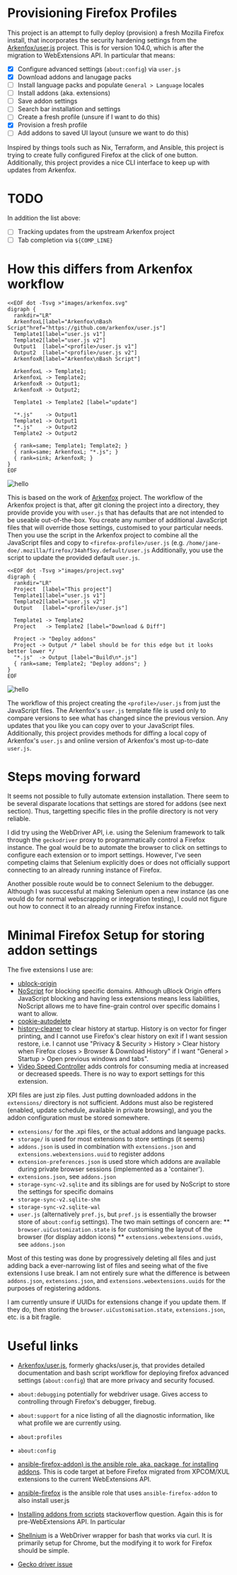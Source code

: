 
# Provisioning Firefox Profiles

This project is an attempt to fully deploy (provision) a fresh Mozilla Firefox install, that incorporates the security hardening settings from the [Arkenfox/user.js](https://github.com/arkenfox/user.js) project.
This is for version 104.0, which is after the migration to WebExtensions API.
In particular that means:

* [x] Configure advanced settings (`about:config`) via `user.js`
* [x] Download addons and lanugage packs
* [ ] Install language packs and populate `General > Language` locales
* [ ] Install addons (aka. extensions)
* [ ] Save addon settings
* [ ] Search bar installation and settings
* [ ] Create a fresh profile (unsure if I want to do this)
* [x] Provision a fresh profile
* [ ] Add addons to saved UI layout (unsure we want to do this)

Inspired by things tools such as Nix, Terraform, and Ansible, this project is trying to create fully configured Firefox at the click of one button.
Additionally, this project provides a nice CLI interface to keep up with updates from Arkenfox.

# TODO

In addition the list above:

* [ ] Tracking updates from the upstream Arkenfox project
* [ ] Tab completion via `${COMP_LINE}`

# How this differs from Arkenfox workflow

```
<<EOF dot -Tsvg >"images/arkenfox.svg"
digraph {
  rankdir="LR"
  ArkenfoxL[label="Arkenfox\nBash Script"href="https://github.com/arkenfox/user.js"]
  Template1[label="user.js v1"]
  Template2[label="user.js v2"]
  Output1  [label="<profile>/user.js v1"]
  Output2  [label="<profile>/user.js v2"]
  ArkenfoxR[label="Arkenfox\nBash Script"]

  ArkenfoxL -> Template1;
  ArkenfoxL -> Template2;
  ArkenfoxR -> Output1;
  ArkenfoxR -> Output2;

  Template1 -> Template2 [label="update"]

  "*.js"    -> Output1
  Template1 -> Output1
  "*.js"    -> Output2
  Template2 -> Output2

  { rank=same; Template1; Template2; }
  { rank=same; ArkenfoxL; "*.js"; }
  { rank=sink; ArkenfoxR; }
}
EOF
```

![hello](images/arkenfox.svg)


This is based on the work of [Arkenfox](https://github.com/arkenfox/user.js) project.
The workflow of the Arkenfox project is that, after git cloning the project into a directory, they provide provide you with `user.js` that has defaults that are not intended to be useable out-of-the-box.
You create any number of additional JavaScript files that will override those settings, customised to your particular needs.
Then you use the script in the Arkenfox project to combine all the JavaScript files and copy to `<firefox-profile>/user.js` (e.g. `/home/jane-doe/.mozilla/firefox/34ahf5xy.default/user.js`
Additionally, you use the script to update the provided default `user.js`.


```
<<EOF dot -Tsvg >"images/project.svg"
digraph {
  rankdir="LR"
  Project  [label="This project"]
  Template1[label="user.js v1"]
  Template2[label="user.js v2"]
  Output   [label="<profile>/user.js"]

  Template1 -> Template2
  Project   -> Template2 [label="Download & Diff"]

  Project -> "Deploy addons"
  Project -> Output /* label should be for this edge but it looks better lower */
  "*.js"  -> Output [label="Build\n*.js"]
  { rank=same; Template2; "Deploy addons"; }
}
EOF
```


![hello](images/project.svg)

The workflow of this project creating the `<profile>/user.js` from just the JavaScript files.
The Arkenfox's `user.js` template file is used only to compare versions to see what has changed since the previous version.
Any updates that you like you can copy over to your JavaScript files.
Additionally, this project provides methods for diffing a local copy of Arkenfox's `user.js` and online version of Arkenfox's most up-to-date `user.js`.

# Steps moving forward

It seems not possible to fully automate extension installation.
There seem to be several disparate locations that settings are stored for addons (see next section).
Thus, targetting specific files in the profile directory is not very reliable.

I did try using the WebDriver API, i.e. using the Selenium framework to talk through the `geckodriver` proxy to programmatically control a Firefox instance.
The goal would be to automate the browser to click on settings to configure each extension or to import settings.
However, I've seen competing claims that Selenium explicitly does or does not officially support connecting to an already running instance of Firefox.

Another possible route would be to connect Selenium to the debugger.
Although I was successful at making Selenium open a new instance (as one would do for normal webscrapping or integration testing), I could not figure out how to connect it to an already running Firefox instance.

# Minimal Firefox Setup for storing addon settings

The five extensions I use are:

* [ublock-origin](https://addons.mozilla.org/en-GB/firefox/addon/ublock-origin)
* [NoScript](https://addons.mozilla.org/en-GB/firefox/addon/noscript) for blocking specific domains. Although uBlock Origin offers JavaScript blocking and having less extensions means less liabilities, NoScript allows me to have fine-grain control over specific domains I want to allow.
* [cookie-autodelete](https://addons.mozilla.org/en-GB/firefox/addon/cookie-autodelete)
* [history-cleaner](https://addons.mozilla.org/en-GB/firefox/addon/history-cleaner) to clear history at startup. History is on vector for finger printing, and I cannot use Firefox's clear history on exit if I want session restore, i.e. I cannot use "Privacy & Security > History > Clear history when Firefox closes > Browser & Download History" if I want "General > Startup > Open previous windows and tabs".
* [Video Speed Controller](https://addons.mozilla.org/en-GB/firefox/addon/videospeed) adds controls for consuming media at increased or decreased speeds. There is no way to export settings for this extension.

XPI files are just zip files.
Just putting downloaded addons in the `extensions/` directory is not sufficient.
Addons must also be registered (enabled, update schedule, available in private browsing), and you the addon configuration must be stored somewhere.

* `extensions/` for the .xpi files, or the actual addons and language packs.
* `storage/` is used for most extensions to store settings (it seems)
* `addons.json` is used in combination with `extensions.json` and `extensions.webextensions.uuid` to register addons
* `extension-preferences.json` is used store which addons are available during private browser sessions (implemented as a 'container').
* `extensions.json`, see `addons.json`
* `storage-sync-v2.sqlite` and its siblings are for used by NoScript to store the settings for specific domains
* `storage-sync-v2.sqlite-shm`
* `storage-sync-v2.sqlite-wal`
* `user.js` (alternatively `pref.js`, but `pref.js` is essentially the browser store of `about:config` settings). The two main settings of concern are:
** `browser.uiCustomization.state` is for customising the layout of the browser (for display addon icons)
** `extensions.webextensions.uuids`, see `addons.json`

Most of this testing was done by progressively deleting all files and just adding back a ever-narrowing list of files and seeing what of the five extensions I use break.
I am not entirely sure what the difference is between `addons.json`, `extensions.json`, and `extensions.webextensions.uuids` for the purposes of registering addons.

I am currently unsure if UUIDs for extensions change if you update them.
If they do, then storing the `browser.uiCustomisation.state`, `extensions.json`, etc. is a bit fragile.

# Useful links

* [Arkenfox/user.js](https://github.com/arkenfox/user.js), formerly ghacks/user.js, that provides detailed documentation and bash script workflow for deploying firefox advanced settings (`about:config`) that are more privacy and security focused.

* `about:debugging` potentially for webdriver usage. Gives access to controlling through Firefox's debugger, firebug.
* `about:support` for a nice listing of all the diagnostic information, like what profile we are currently using.
* `about:profiles`
* `about:config`
* [ansible-firefox-addon) is the ansible role, aka. package, for installing addons](https://github.com/alza-bitz/ansible-firefox-addon). This is code target at before Firefox migrated from XPCOM/XUL extensions to the current WebExtensions API.
* [ansible-firefox](https://github.com/alza-bitz/ansible-firefox) is the ansible role that uses `ansible-firefox-addon` to also install user.js
* [Installing addons from scripts](https://askubuntu.com/questions/73474/) stackoverflow question. Again this is for pre-WebExtensions API. In particular
* [Shellnium](https://github.com/Rasukarusan/shellnium) is a WebDriver wrapper for bash that works via curl. It is primarily setup for Chrome, but the modifying it to work for Firefox should be simple.
* [Gecko driver issue](http://github.com/mozilla/geckodriver/issues/430)
